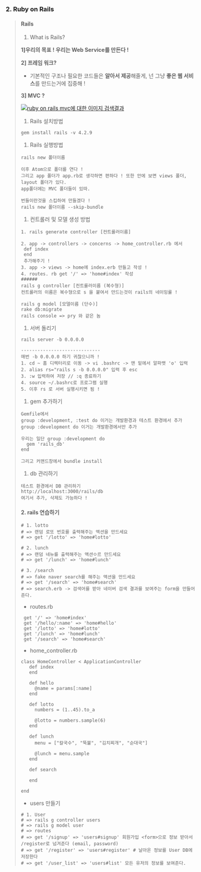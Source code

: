 ### 2. Ruby on Rails

> #### Rails
>
> 1. What is Rails?
>
> **1]우리의 목표 ! 우리는 Web Service를 만든다 !**
>
> **2] 프레임 워크?**
>
> - 기본적인 구조나 필요한 코드들은 **알아서 제공**해줄게, 넌 그냥 **좋은 웹 서비스**를 만드는거에 집중해 !
>
> **3] MVC ?**
>
> [![ruby on rails mvc에 대한 이미지 검색결과](https://camo.githubusercontent.com/f526415db3b432e42fc0feaa270730e292c1eb54/687474703a2f2f626c6f672e6966757475727a2e636f6d2f77702d636f6e74656e742f75706c6f6164732f323031332f30332f7261696c736d76632e706e67)](https://camo.githubusercontent.com/f526415db3b432e42fc0feaa270730e292c1eb54/687474703a2f2f626c6f672e6966757475727a2e636f6d2f77702d636f6e74656e742f75706c6f6164732f323031332f30332f7261696c736d76632e706e67)
>
> 1. Rails 설치방법
>
> ```
> gem install rails -v 4.2.9
>
> ```
>
> 1. Rails 실행방법
>
> ```
> rails new 폴더이름
>
> 이후 Atom으로 폴더를 연다 !
> 그리고 app 폴더가 app.rb로 생각하면 편하다 ! 또한 안에 보면 views 폴더, layout 폴더가 있다.
> app폴더에는 MVC 폴더들이 있따.
>
> 번들이란것을 스킵하여 만들겠다 !
> rails new 폴더이름 --skip-bundle
>
> ```
>
> 1. 컨트롤러 및 모델 생성 방법
>
> ```
> 1. rails generate controller [컨트롤러이름]
>
> 2. app -> controllers -> concerns -> home_controller.rb 에서 
>  def index
>  end
>  추가해주기 !
> 3. app -> views -> home에 index.erb 만들고 작성 !
> 4. routes. rb get '/' => 'home#index' 작성
> ######
> rails g controller [컨트롤러이름 (복수형)] 
> 컨트롤러의 이름은 복수형으로 s 을 붙여서 만드는것이 rails의 네이밍룰 !
>
> rails g model [모델이름 (단수)]
> rake db:migrate 
> rails console => pry 와 같은 놈
>
> ```
>
> 1. 서버 돌리기
>
> ```
> rails server -b 0.0.0.0
>
> -----------------------------
> 매번 -b 0.0.0.0 하기 귀찮으니까 !
> 1. cd ~ 홈 디렉터리로 이동 -> vi .bashrc -> 맨 밑에서 알파뱃 'o' 입력
> 2. alias rs="rails s -b 0.0.0.0" 입력 후 esc
> 3. :w 입력하여 저장 // :q 종료하기
> 4. source ~/.bashrc로 프로그램 실행
> 5. 이후 rs 로 서버 실행시키면 됨 !
>
> ```
>
> 1. gem 추가하기
>
> ```
> Gemfile에서 
> group :development, :test do 이거는 개발환경과 테스트 환경에서 추가
> group :development do 이거는 개발환경에서만 추가
>
> 우리는 일단 group :development do
>   gem 'rails_db'
> end
>
> 그리고 커맨드창에서 bundle install 
>
> ```
>
> 1. db 관리하기
>
> ```
> 테스트 환경에서 DB 관리하기
> http://localhost:3000/rails/db
> 여기서 추가, 삭제도 가능하다 !
>
> ```
>
> #### 2. rails 연습하기
>
> ```
> # 1. lotto
> # => 랜덤 로또 번호를 출력해주는 액션을 만드세요
> # => get '/lotto' => 'home#lotto'
>
> # 2. lunch
> # => 랜덤 네뉴를 출력해주는 액션ㅇ르 만드세요
> # => get '/lunch' => 'home#lunch'
>
> # 3. /search
> # => fake naver search를 해주는 액션을 만드세요
> # => get '/search' => 'home#search'
> # => search.erb -> 검색어를 받아 네이버 검색 결과를 보여주는 form을 만들어 준다.
> ```
>
> - routes.rb
>
> ```
>  get '/' => 'home#index'
>  get '/hello/:name' => 'home#hello'
>  get '/lotto' => 'home#lotto'
>  get '/lunch' => 'home#lunch'
>  get '/search' => 'home#search'
> ```
>
> - home_controller.rb
>
> ```
> class HomeController < ApplicationController
>    def index
>    end
>
>    def hello
>      @name = params[:name]
>    end
>
>    def lotto
>      numbers = (1..45).to_a
>
>      @lotto = numbers.sample(6)
>    end
>
>    def lunch
>      menu = ["칼국수", "뚝불", "김치찌개", "순대국"]
>
>      @lunch = menu.sample
>    end
>
>    def search
>
>    end
>
> end
> ```
>
> - users 만들기
>
> ```
> # 1. User
> # => rails g controller users
> # => rails g model user
> # => routes
> # => get '/signup' => 'users#signup' 회원가입 <form>으로 정보 받아서 /register로 넘겨준다 (email, password)
> # => get '/register' => 'users#register' # 날아온 정보를 User DB에 저장한다
> # => get '/user_list' => 'users#list' 모든 유저의 정보를 보여준다.
> ```